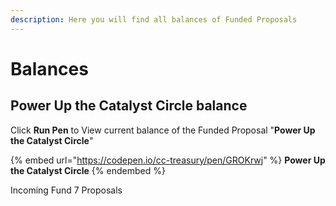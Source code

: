 ```yaml
---
description: Here you will find all balances of Funded Proposals
---
```


# Balances

## Power Up the Catalyst Circle balance

Click **Run Pen** to View current balance of the Funded Proposal "**Power Up the Catalyst Circle**"

{% embed url="https://codepen.io/cc-treasury/pen/GROKrwj" %}
**Power Up the Catalyst Circle**
{% endembed %}

Incoming Fund 7 Proposals
